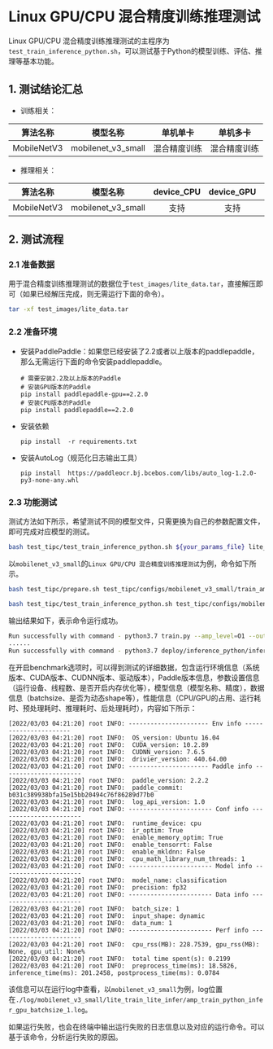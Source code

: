 # Linux GPU/CPU 混合精度训练推理测试

Linux GPU/CPU 混合精度训练推理测试的主程序为`test_train_inference_python.sh`，可以测试基于Python的模型训练、评估、推理等基本功能。

## 1. 测试结论汇总

- 训练相关：

| 算法名称 | 模型名称 | 单机单卡 | 单机多卡 |
|  :----: |   :----:  |    :----:  |  :----:   |
|  MobileNetV3  | mobilenet_v3_small | 混合精度训练 | 混合精度训练 |


- 推理相关：

| 算法名称 | 模型名称 | device_CPU | device_GPU | batchsize |
|  :----:   |  :----: |   :----:   |  :----:  |   :----:   |
|  MobileNetV3   |  mobilenet_v3_small |  支持 | 支持 | 1 |


## 2. 测试流程

### 2.1 准备数据

用于混合精度训练推理测试的数据位于`test_images/lite_data.tar`，直接解压即可（如果已经解压完成，则无需运行下面的命令）。

```bash
tar -xf test_images/lite_data.tar
```

### 2.2 准备环境


- 安装PaddlePaddle：如果您已经安装了2.2或者以上版本的paddlepaddle，那么无需运行下面的命令安装paddlepaddle。
    ```
    # 需要安装2.2及以上版本的Paddle
    # 安装GPU版本的Paddle
    pip install paddlepaddle-gpu==2.2.0
    # 安装CPU版本的Paddle
    pip install paddlepaddle==2.2.0
    ```

- 安装依赖
    ```
    pip install  -r requirements.txt
    ```
- 安装AutoLog（规范化日志输出工具）
    ```
    pip install  https://paddleocr.bj.bcebos.com/libs/auto_log-1.2.0-py3-none-any.whl
    ```

### 2.3 功能测试


测试方法如下所示，希望测试不同的模型文件，只需更换为自己的参数配置文件，即可完成对应模型的测试。

```bash
bash test_tipc/test_train_inference_python.sh ${your_params_file} lite_train_lite_infer
```

以`mobilenet_v3_small`的`Linux GPU/CPU 混合精度训练推理测试`为例，命令如下所示。

```bash
bash test_tipc/prepare.sh test_tipc/configs/mobilenet_v3_small/train_amp_infer_python.txt lite_train_lite_infer
```

```bash
bash test_tipc/test_train_inference_python.sh test_tipc/configs/mobilenet_v3_small/train_amp_infer_python.txt lite_train_lite_infer
```

输出结果如下，表示命令运行成功。

```bash
Run successfully with command - python3.7 train.py --amp_level=O1 --output-dir=./log/mobilenet_v3_small/lite_train_lite_infer/amp_train_gpus_0 --epochs=5   --batch-size=4!
......
Run successfully with command - python3.7 deploy/inference_python/infer.py --use-gpu=False --model-dir=./log/mobilenet_v3_small/lite_train_lite_infer/amp_train_gpus_0,1 --batch-size=1   --benchmark=True > ./log/mobilenet_v3_small/lite_train_lite_infer/amp_train_python_infer_cpu_batchsize_1.log 2>&1 !
```

在开启benchmark选项时，可以得到测试的详细数据，包含运行环境信息（系统版本、CUDA版本、CUDNN版本、驱动版本），Paddle版本信息，参数设置信息（运行设备、线程数、是否开启内存优化等），模型信息（模型名称、精度），数据信息（batchsize、是否为动态shape等），性能信息（CPU/GPU的占用、运行耗时、预处理耗时、推理耗时、后处理耗时），内容如下所示：

```
[2022/03/03 04:21:20] root INFO: ---------------------- Env info ----------------------
[2022/03/03 04:21:20] root INFO:  OS_version: Ubuntu 16.04
[2022/03/03 04:21:20] root INFO:  CUDA_version: 10.2.89
[2022/03/03 04:21:20] root INFO:  CUDNN_version: 7.6.5
[2022/03/03 04:21:20] root INFO:  drivier_version: 440.64.00
[2022/03/03 04:21:20] root INFO: ---------------------- Paddle info ----------------------
[2022/03/03 04:21:20] root INFO:  paddle_version: 2.2.2
[2022/03/03 04:21:20] root INFO:  paddle_commit: b031c389938bfa15e15bb20494c76f86289d77b0
[2022/03/03 04:21:20] root INFO:  log_api_version: 1.0
[2022/03/03 04:21:20] root INFO: ----------------------- Conf info -----------------------
[2022/03/03 04:21:20] root INFO:  runtime_device: cpu
[2022/03/03 04:21:20] root INFO:  ir_optim: True
[2022/03/03 04:21:20] root INFO:  enable_memory_optim: True
[2022/03/03 04:21:20] root INFO:  enable_tensorrt: False
[2022/03/03 04:21:20] root INFO:  enable_mkldnn: False
[2022/03/03 04:21:20] root INFO:  cpu_math_library_num_threads: 1
[2022/03/03 04:21:20] root INFO: ----------------------- Model info ----------------------
[2022/03/03 04:21:20] root INFO:  model_name: classification
[2022/03/03 04:21:20] root INFO:  precision: fp32
[2022/03/03 04:21:20] root INFO: ----------------------- Data info -----------------------
[2022/03/03 04:21:20] root INFO:  batch_size: 1
[2022/03/03 04:21:20] root INFO:  input_shape: dynamic
[2022/03/03 04:21:20] root INFO:  data_num: 1
[2022/03/03 04:21:20] root INFO: ----------------------- Perf info -----------------------
[2022/03/03 04:21:20] root INFO:  cpu_rss(MB): 228.7539, gpu_rss(MB): None, gpu_util: None%
[2022/03/03 04:21:20] root INFO:  total time spent(s): 0.2199
[2022/03/03 04:21:20] root INFO:  preprocess_time(ms): 18.5826, inference_time(ms): 201.2458, postprocess_time(ms): 0.0784
```

该信息可以在运行log中查看，以`mobilenet_v3_small`为例，log位置在`./log/mobilenet_v3_small/lite_train_lite_infer/amp_train_python_infer_gpu_batchsize_1.log`。

如果运行失败，也会在终端中输出运行失败的日志信息以及对应的运行命令。可以基于该命令，分析运行失败的原因。
